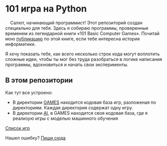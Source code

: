 # 101 игра на Python

&nbsp;&nbsp;&nbsp;
Салют, начинающий программист! 
Этот репозиторий создан специально для тебя. Здесь я собираю программы, проверенные временем из легендарной книги «101 Basic Computer Games». 
Почитай мою [публикацию](https://dzen.ru/a/Z2n8NOw7JBfCiQTF) по этой книге, если тебе интересна история информатики. 

Я хочу показать тебе, как всего несколько строк кода могут воплотить сложные идеи, чтобы ты мог без труда разобраться в логике написания программы, 
вдохновиться и начать свои эксперименты.



## В этом репозитории

Как тут все устроено:
- В директории [GAMES](https://github.com/hypo69/101_python_computer_games_ru/blob/master/GAMES) находится кодовая база игр, разложеная по директориям. Каждая директория содержат одну игру. 
- В директории [AI](https://github.com/hypo69/101_python_computer_games_ru/tree/master/GAMES/AI), в GAMES находится своя кодовая база, где я реализую игры с моделью машинного обучения

[Список игр](https://github.com/hypo69/101_python_computer_games_ru/tree/master/GAMES/TOC.MD)

Нашел ошибку? [Пиши сюда](https://github.com/hypo69/101_python_computer_games_ru/issues)